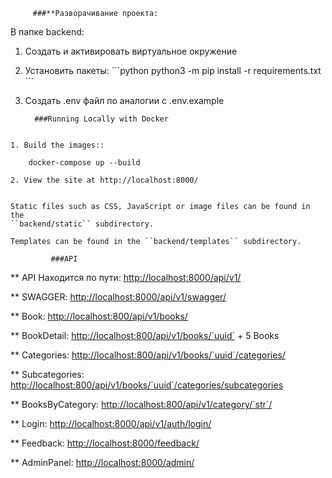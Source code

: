          ###**Разворачивание проекта:

В папке backend:
1. Создать и активировать виртуальное окружение
2. Установить пакеты:
\```python
   python3 -m pip install -r requirements.txt
\```
3. Создать .env файл по аналогии с .env.example


         ###Running Locally with Docker
~~~~~~~~~~~~~~~~~~~~~~~~~~~

1. Build the images::

    docker-compose up --build

2. View the site at http://localhost:8000/


Static files such as CSS, JavaScript or image files can be found in the
``backend/static`` subdirectory.

Templates can be found in the ``backend/templates`` subdirectory.

         ###API
~~~~~~~~~~~~~~~~~~~~~~~~~~~

** API Находится по пути: <http://localhost:8000/api/v1/>

** SWAGGER: <http://localhost:8000/api/v1/swagger/>

** Book: <http://localhost:800/api/v1/books/>

** BookDetail: <http://localhost:800/api/v1/books/`uuid`> + 5 Books

** Categories: <http://localhost:800/api/v1/books/`uuid`/categories/>

** Subcategories: <http://localhost:800/api/v1/books/`uuid`/categories/subcategories>

** BooksByCategory:  <http://localhost:800/api/v1/category/`str`/>

** Login: <http://localhost:8000/api/v1/auth/login/>

** Feedback: <http://localhost:8000/feedback/>

** AdminPanel: <http://localhost:8000/admin/>





